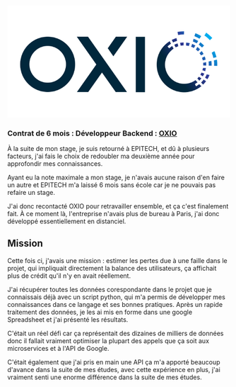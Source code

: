 ![Image](img/pro/oxio00.png)


### Contrat de 6 mois : Développeur Backend : [OXIO](http://oxio.com)

À la suite de mon stage, je suis retourné à EPITECH, et dû à plusieurs facteurs, j'ai fais le choix de redoubler ma deuxième année pour approfondir mes connaissances.

Ayant eu la note maximale a mon stage, je n'avais aucune raison d'en faire un autre et EPITECH m'a laissé 6 mois sans école car je ne pouvais pas refaire un stage.

J'ai donc recontacté OXIO pour retravailler ensemble, et ça c'est finalement fait. À ce moment là, l'entreprise n'avais plus de bureau à Paris, j'ai donc développé essentiellement en distanciel. 

## Mission 

Cette fois ci, j'avais une mission : estimer les pertes due à une faille dans le projet, qui impliquait directement la balance des utilisateurs, ça affichait plus de crédit qu'il n'y en avait réellement.

J'ai récupérer toutes les données corespondante dans le projet que je connaissais déjà avec un script python, qui m'a permis de développer mes connaissances dans ce langage et ses bonnes pratiques. Après un rapide traitement des données, je les ai mis en forme dans une google Spreadsheet et j'ai présenté les résultats.

C'était un réel défi car ça représentait des dizaines de milliers de données donc il fallait vraiment optimiser la plupart des appels que ça soit aux microservices et à l'API de Google.

C'était également que j'ai pris en main une API ça m'a apporté beaucoup d'avance dans la suite de mes études, avec cette expérience en plus, j'ai vraiment senti une enorme différence dans la suite de mes études.
